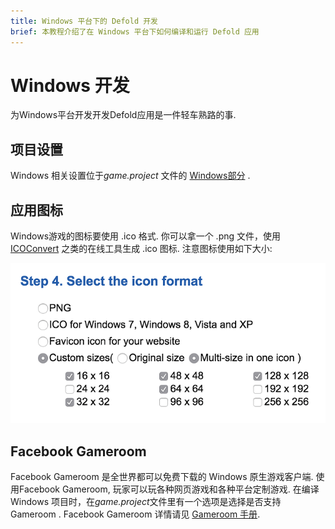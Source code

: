 ```yaml
---
title: Windows 平台下的 Defold 开发
brief: 本教程介绍了在 Windows 平台下如何编译和运行 Defold 应用 
---
```


# Windows 开发

为Windows平台开发开发Defold应用是一件轻车熟路的事.

## 项目设置

Windows 相关设置位于*game.project* 文件的 [Windows部分](/manuals/project-settings/#windows)  .

## 应用图标

Windows游戏的图标要使用 .ico 格式. 你可以拿一个 .png 文件，使用[ICOConvert](https://icoconvert.com/) 之类的在线工具生成 .ico 图标. 注意图标使用如下大小:

![Windows icon sizes](images/windows/windows-icon.png)

## Facebook Gameroom

Facebook Gameroom 是全世界都可以免费下载的 Windows 原生游戏客户端. 使用Facebook Gameroom, 玩家可以玩各种网页游戏和各种平台定制游戏. 在编译 Windows 项目时，在*game.project*文件里有一个选项是选择是否支持 Gameroom . Facebook Gameroom 详情请见 [Gameroom 手册](/manuals/gameroom).
